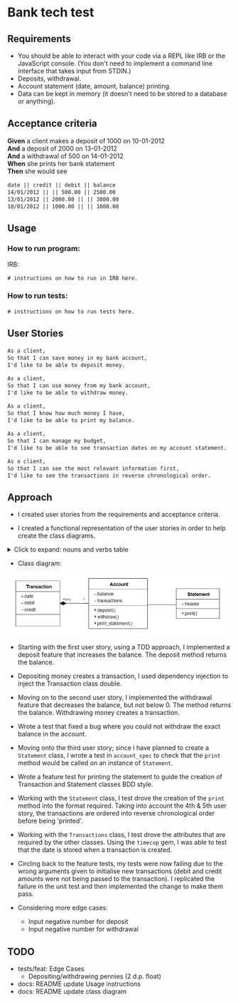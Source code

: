 # Bank tech test

## Requirements

* You should be able to interact with your code via a REPL like IRB or the JavaScript console.  (You don't need to implement a command line interface that takes input from STDIN.)
* Deposits, withdrawal.
* Account statement (date, amount, balance) printing.
* Data can be kept in memory (it doesn't need to be stored to a database or anything).

## Acceptance criteria

**Given** a client makes a deposit of 1000 on 10-01-2012  
**And** a deposit of 2000 on 13-01-2012  
**And** a withdrawal of 500 on 14-01-2012  
**When** she prints her bank statement  
**Then** she would see

```
date || credit || debit || balance
14/01/2012 || || 500.00 || 2500.00
13/01/2012 || 2000.00 || || 3000.00
10/01/2012 || 1000.00 || || 1000.00
```

## Usage

### How to run program:
IRB:
```
# instructions on how to run in IRB here.
```

### How to run tests:

```
# instructions on how to run tests here. 
```

## User Stories

```
As a client,
So that I can save money in my bank account, 
I'd like to be able to deposit money.
```

```
As a client,
So that I can use money from my bank account, 
I'd like to be able to withdraw money.
```

```
As a client,
So that I know how much money I have, 
I'd like to be able to print my balance.
```

```
As a client,
So that I can manage my budget,
I'd like to be able to see transaction dates on my account statement. 
```

```
As a client,
So that I can see the most relevant information first,
I'd like to see the transactions in reverse chronological order.
```

## Approach

* I created user stories from the requirements and acceptance criteria.

* I created a functional representation of the user stories in order to help create the class diagrams. 
<details>
    <summary>Click to expand: nouns and verbs table</summary>

**Nouns**
| Nouns | Owner/Property owned? |
|---|---|
| Account | Owner |
| balance (money) | Property owned by Account |
| date | Property owned by Transaction |
| Transaction | Owner |
| transactions | property owned by Account |
| Statement | Owner |
| debit/credit (amount) | Property owned by Transaction |


**Verbs**
| Actions | Owned by? | Property it reads/changes? | Property owned by? |
|---|---|---|---|
| deposit | Account | balance | Account |
| withdraw | Account | balance | Account |
| print_statement | Account | print | Statement |

</details>


* Class diagram:

<img src="classdiagram.png" alt="class diagram" width="600"/>

* Starting with the first user story, using a TDD approach, I implemented a deposit feature that increases the balance. The deposit method returns the balance. 

* Depositing money creates a transaction, I used dependency injection to inject the Transaction class double.

* Moving on to the second user story, I implemented the withdrawal feature that decreases the balance, but not below 0. The method returns the balance. Withdrawing money creates a transaction. 

* Wrote a test that fixed a bug where you could not withdraw the exact balance in the account. 

* Moving onto the third user story; since I have planned to create a `Statement` class, I wrote a test in `account_spec` to check that the `print` method would be called on an instance of `Statement`. 

* Wrote a feature test for printing the statement to guide the creation of Transaction and Statement classes BDD style.

* Working with the `Statement` class, I test drove the creation of the `print` method into the format required. Taking into account the 4th & 5th user story, the transactions are ordered into reverse chronological order before being 'printed'.

* Working with the `Transactions` class, I test drove the attributes that are required by the other classes. Using the `timecop` gem, I was able to test that the date is stored when a transaction is created. 

* Circling back to the feature tests, my tests were now failing due to the wrong arguments given to initialise new transactions (debit and credit amounts were not being passed to the transaction). I replicated the failure in the unit test and then implemented the change to make them pass.

* Considering more edge cases:
  * Input negative number for deposit
  * Input negative number for withdrawal

## TODO

- tests/feat: Edge Cases 
  - Depositing/withdrawing pennies (2 d.p. float)
- docs: README update Usage instructions
- docs: README update class diagram
